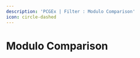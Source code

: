 ```yaml
---
description: 'PCGEx | Filter : Modulo Comparison'
icon: circle-dashed
---
```


# Modulo Comparison

